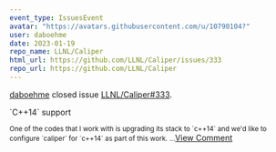 ```yaml
---
event_type: IssuesEvent
avatar: "https://avatars.githubusercontent.com/u/10790104?"
user: daboehme
date: 2023-01-19
repo_name: LLNL/Caliper
html_url: https://github.com/LLNL/Caliper/issues/333
repo_url: https://github.com/LLNL/Caliper
---
```


<a href='https://github.com/daboehme' target='_blank'>daboehme</a> closed issue <a href='https://github.com/LLNL/Caliper/issues/333' target='_blank'>LLNL/Caliper#333</a>.

<p>`C++14` support</p><small>One of the codes that I work with is upgrading its stack to `c++14` and we'd like to configure `caliper` for `c++14` as part of this work....</small><a href='https://github.com/LLNL/Caliper/issues/333' target='_blank'>View Comment</a>